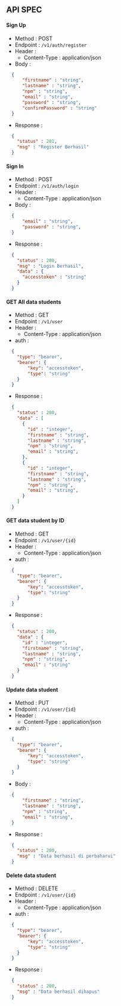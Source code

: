 ## API SPEC ##
#### Sign Up ####
- Method    : POST
- Endpoint  : `/v1/auth/register`
- Header :
    - Content-Type : application/json
- Body :
```json 
  {
      "firstname" : "string",
      "lastname" : "string",
      "npm" : "string",
      "email" : "string",
      "password" : "string",
      "confirmPassword" : "string"
  }
```
- Response :
```json 
  {
    "status" : 201,
    "msg" : "Register Berhasil"
  }
```
#### Sign In ####
- Method    : POST
- Endpoint  : `/v1/auth/login`
- Header :
    - Content-Type : application/json
- Body :
```json 
  {
      "email" : "string",
      "password" : "string",
  }
```
- Response :
```json 
  {
    "status" : 200,
    "msg" : "Login Berhasil",
    "data" : {
      "accesstoken" : "string"
    }
  }
```
#### GET All data students ####
- Method    : GET
- Endpoint  : `/v1/user`
- Header :
    - Content-Type : application/json
- auth : 
```json
  {
    "type": "bearer",
    "bearer": {
        "key": "accesstoken",
        "type": "string"
    }
  }
```
- Response :
```json 
  {
    "status" : 200,
    "data" : [
      {
        "id" : "integer",
        "firstname" : "string",
        "lastname" : "string",
        "npm" : "string",
        "email" : "string",
      },
      {
        "id" : "integer",
        "firstname" : "string",
        "lastname" : "string",
        "npm" : "string",
        "email" : "string",
      }
    ]
  }
```
#### GET data student by ID ####
- Method    : GET
- Endpoint  : `/v1/user/{id}`
- Header :
    - Content-Type : application/json
- auth : 
```json
  {
    "type": "bearer",
    "bearer": {
        "key": "accesstoken",
        "type": "string"
    }
  }
```
- Response :
```json 
  {
    "status" : 200,
    "data" : {
      "id" : "integer",
      "firstname" : "string",
      "lastname" : "string",
      "npm" : "string",
      "email" : "string"
    }
  }
```
#### Update data student ####
- Method    : PUT
- Endpoint  : `/v1/user/{id}`
- Header :
    - Content-Type : application/json
- auth : 
```json
  {
    "type": "bearer",
    "bearer": {
        "key": "accesstoken",
        "type": "string"
    }
  }
```
- Body :
```json 
  {
      "firstname" : "string",
      "lastname" : "string",
      "npm" : "string",
      "email" : "string",
  }
```
- Response :
```json 
  {
    "status" : 200,
    "msg" : "Data berhasil di perbaharui"
  }
```
#### Delete data student ####
- Method    : DELETE
- Endpoint  : `/v1/user/{id}`
- Header :
    - Content-Type : application/json
- auth : 
```json
  {
    "type": "bearer",
    "bearer": {
        "key": "accesstoken",
        "type": "string"
    }
  }
```
- Response :
```json 
  {
    "status" : 200,
    "msg" : "Data berhasil dihapus"
  }
```
